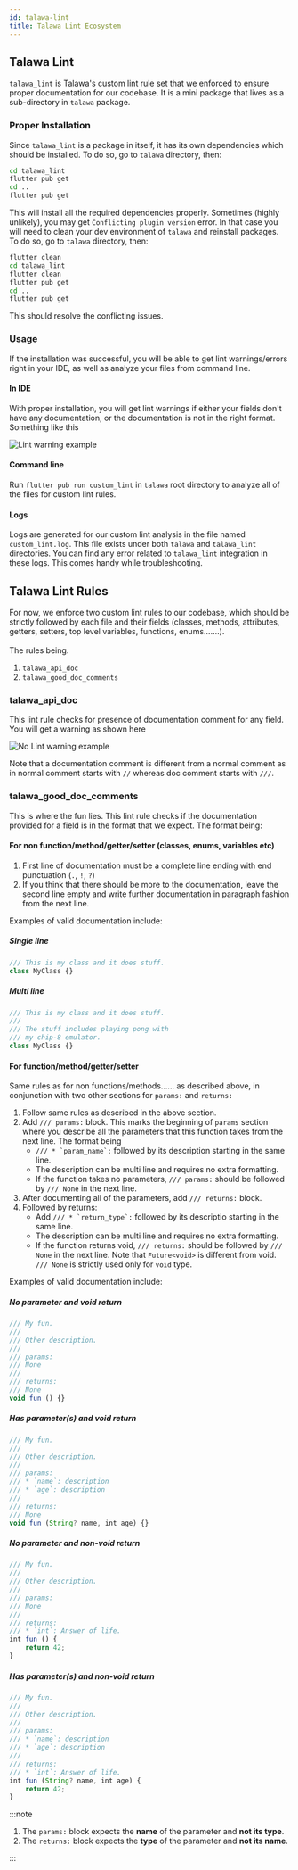 ```yaml
---
id: talawa-lint
title: Talawa Lint Ecosystem
---
```


## Talawa Lint

`talawa_lint` is Talawa's custom lint rule set that we enforced to ensure
proper documentation for our codebase. It is a mini package that lives as a
sub-directory in `talawa` package.

### Proper Installation

Since `talawa_lint` is a package in itself, it has its own dependencies which
should be installed. To do so, go to `talawa` directory, then:

```bash
cd talawa_lint
flutter pub get
cd ..
flutter pub get
```

This will install all the required dependencies properly.
Sometimes (highly unlikely), you may get `Conflicting plugin version` error. In that
case you will need to clean your dev environment of `talawa` and reinstall packages.
To do so, go to `talawa` directory, then:

```bash
flutter clean
cd talawa_lint
flutter clean
flutter pub get
cd ..
flutter pub get
```

This should resolve the conflicting issues.

### Usage

If the installation was successful, you will be able to get lint warnings/errors right
in your IDE, as well as analyze your files from command line.

#### In IDE

With proper installation, you will get lint warnings if either your fields don't have any
documentation, or the documentation is not in the right format. Something like this

![Lint warning example](/img/talawa_lint/lint_warning_ex.png)

#### Command line

Run `flutter pub run custom_lint` in `talawa` root directory to analyze all of the files
for custom lint rules.

#### Logs

Logs are generated for our custom lint analysis in the file named `custom_lint.log`. This file
exists under both `talawa` and `talawa_lint` directories. You can find any error related to 
`talawa_lint` integration in these logs. This comes handy while troubleshooting.

## Talawa Lint Rules

For now, we enforce two custom lint rules to our codebase, which should be strictly followed
by each file and their fields (classes, methods, attributes, getters, setters, top level variables,
functions, enums.......).<br></br>
The rules being.

1. `talawa_api_doc`
2. `talawa_good_doc_comments`

### talawa_api_doc

This lint rule checks for presence of documentation comment for any field. You will get a warning
as shown here

![No Lint warning example](/img/talawa_lint/no_lint_ex.png)

Note that a documentation comment is different from a normal comment as in normal comment starts
with `//` whereas doc comment starts with `///`.

### talawa_good_doc_comments

This is where the fun lies. This lint rule checks if the documentation provided for a field is in
the format that we expect. The format being:

#### For non function/method/getter/setter (classes, enums, variables etc)

1. First line of documentation must be a complete line ending with end punctuation (`.`, `!`, `?`)
2. If you think that there should be more to the documentation, leave the second line empty and write
   further documentation in paragraph fashion from the next line.

Examples of valid documentation include:

##### Single line

```js
/// This is my class and it does stuff.
class MyClass {}
```

##### Multi line

```js
/// This is my class and it does stuff.
///
/// The stuff includes playing pong with
/// my chip-8 emulator.
class MyClass {}
```

#### For function/method/getter/setter

Same rules as for non functions/methods...... as described above, in conjunction with two other 
sections for `params:` and `returns:`

1. Follow same rules as described in the above section.
2. Add `/// params:` block. This marks the beginning of `params` section where you describe all the parameters
    that this function takes from the next line. The format being
    - ``/// * `param_name`:`` followed by its description starting in the same line.
    - The description can be multi line and requires no extra formatting.
    - If the function takes no parameters, `/// params:` should be followed by `/// None` in the next line.
3. After documenting all of the parameters, add `/// returns:` block. 
4. Followed by returns: 
    - Add ``/// * `return_type`:`` followed by its descriptio starting in the same line.
    - The description can be multi line and requires no extra formatting.
    - If the function returns void, `/// returns:` should be followed by `/// None` in the next line.
        Note that `Future<void>` is different from void. `/// None` is strictly used only for `void` type.

Examples of valid documentation include:

##### No parameter and void return

```js
/// My fun.
/// 
/// Other description.
///
/// params:
/// None
///
/// returns:
/// None
void fun () {}
```

##### Has parameter(s) and void return

```js
/// My fun.
/// 
/// Other description.
///
/// params:
/// * `name`: description
/// * `age`: description
///
/// returns:
/// None
void fun (String? name, int age) {}
```

##### No parameter and non-void return

```js
/// My fun.
/// 
/// Other description.
///
/// params:
/// None
///
/// returns:
/// * `int`: Answer of life.
int fun () {
    return 42;
}
```

##### Has parameter(s) and non-void return

```js
/// My fun.
/// 
/// Other description.
///
/// params:
/// * `name`: description
/// * `age`: description
///
/// returns:
/// * `int`: Answer of life.
int fun (String? name, int age) {
    return 42;
}
```

:::note

1. The `params:` block expects the **name** of the parameter and **not its type**.
2. The `returns:` block expects the **type** of the parameter and **not its name**.

:::